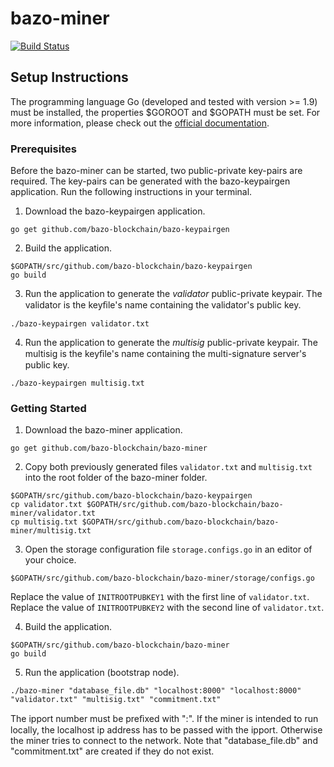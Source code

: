 # bazo-miner
[![Build Status](https://travis-ci.org/bazo-blockchain/bazo-miner.svg?branch=master)](https://travis-ci.org/bazo-blockchain/bazo-miner)

## Setup Instructions

The programming language Go (developed and tested with version >= 1.9) must be installed, the properties $GOROOT and $GOPATH must be set. For more information, please check out the [official documentation](https://github.com/golang/go/wiki/SettingGOPATH).

### Prerequisites

Before the bazo-miner can be started, two public-private key-pairs are required. The key-pairs can be generated with the bazo-keypairgen application. Run the following instructions in your terminal.

1. Download the bazo-keypairgen application.
```
go get github.com/bazo-blockchain/bazo-keypairgen
```

2. Build the application.
```
$GOPATH/src/github.com/bazo-blockchain/bazo-keypairgen
go build
```

3. Run the application to generate the _validator_ public-private keypair. The validator is the keyﬁle's name containing the validator's public key.
```
./bazo-keypairgen validator.txt
```

4. Run the application to generate the _multisig_ public-private keypair. The multisig is the keyﬁle's name containing the multi-signature server's public key.
```
./bazo-keypairgen multisig.txt
```

### Getting Started

1. Download the bazo-miner application.
```
go get github.com/bazo-blockchain/bazo-miner
```

2. Copy both previously generated files `validator.txt` and `multisig.txt` into the root folder of the bazo-miner folder.
```
$GOPATH/src/github.com/bazo-blockchain/bazo-keypairgen
cp validator.txt $GOPATH/src/github.com/bazo-blockchain/bazo-miner/validator.txt
cp multisig.txt $GOPATH/src/github.com/bazo-blockchain/bazo-miner/multisig.txt
```

3. Open the storage configuration file `storage.configs.go` in an editor of your choice.
```
$GOPATH/src/github.com/bazo-blockchain/bazo-miner/storage/configs.go
```

Replace the value of `INITROOTPUBKEY1` with the first line of `validator.txt`. Replace the value of `INITROOTPUBKEY2` with the second line of `validator.txt`.

4. Build the application.
```
$GOPATH/src/github.com/bazo-blockchain/bazo-miner
go build
```

5. Run the application (bootstrap node).
```
./bazo-miner "database_file.db" "localhost:8000" "localhost:8000" "validator.txt" "multisig.txt" "commitment.txt"
```

The ipport number must be preﬁxed with ":". If the miner is intended to run locally, the localhost ip address has to be passed with the ipport. Otherwise the miner tries to connect to the network. Note that "database_file.db" and "commitment.txt" are created if they do not exist.
